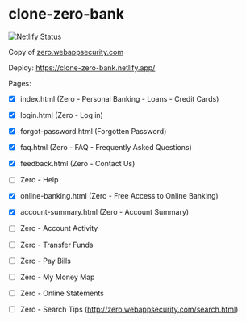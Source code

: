 # clone-zero-bank
[![Netlify Status](https://api.netlify.com/api/v1/badges/932fbd03-2607-4f2b-afd8-fdffa7045adf/deploy-status)](https://app.netlify.com/sites/clone-zero-bank/deploys)

Сopy of [zero.webappsecurity.com](http://zero.webappsecurity.com)

Deploy: https://clone-zero-bank.netlify.app/

Pages:
* [x] index.html (Zero - Personal Banking - Loans - Credit Cards)
* [x] login.html (Zero - Log in)
* [x] forgot-password.html (Forgotten Password)

* [x] faq.html (Zero - FAQ - Frequently Asked Questions)
* [x] feedback.html (Zero - Contact Us)
* [ ] Zero - Help
* [x] online-banking.html (Zero - Free Access to Online Banking)
* [x] account-summary.html (Zero - Account Summary)
* [ ] Zero - Account Activity
* [ ] Zero - Transfer Funds
* [ ] Zero - Pay Bills
* [ ] Zero - My Money Map
* [ ] Zero - Online Statements
* [ ] Zero - Search Tips (http://zero.webappsecurity.com/search.html)
